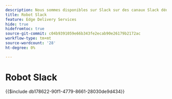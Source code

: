 ```yaml
---
description: Nous sommes disponibles sur Slack sur des canaux Slack dédiés. L’équipe d’Adobe et les robots Slack sont à votre disposition pour répondre à vos questions.
title: Robot Slack
feature: Edge Delivery Services
hide: true
hidefromtoc: true
source-git-commit: c04b9391059e66b343fe2ecab90e26179b2172ac
workflow-type: tm+mt
source-wordcount: '28'
ht-degree: 0%

---
```


# Robot Slack

{{$include db178622-90f1-4779-8661-28030de9d434}}